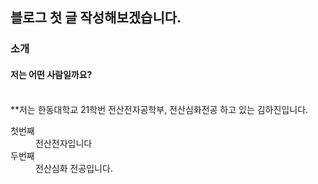 
## 블로그 첫 글 작성해보겠습니다.
### 소개
#### 저는 어떤 사람일까요?
<br>
**저는 한동대학교 21학번 전산전자공학부, 전산심화전공 하고 있는 김하진입니다.
<br>

<dl>
 <dt>첫번째
  <dd>전산전자입니다
   
  <dt>두번째
  <dd>전산심화 전공입니다. 

